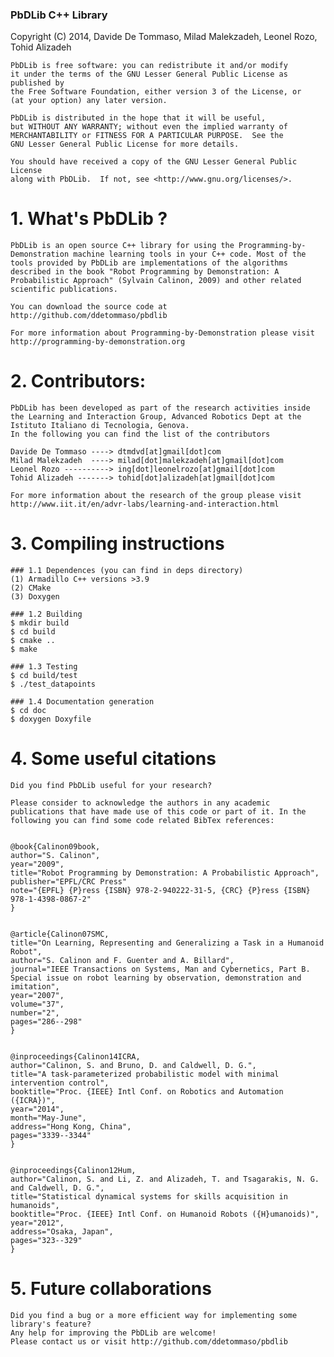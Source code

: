 ### PbDLib C++ Library ###

Copyright (C) 2014, Davide De Tommaso, Milad Malekzadeh, Leonel Rozo, Tohid Alizadeh

    PbDLib is free software: you can redistribute it and/or modify
    it under the terms of the GNU Lesser General Public License as published by
    the Free Software Foundation, either version 3 of the License, or
    (at your option) any later version.

    PbDLib is distributed in the hope that it will be useful,
    but WITHOUT ANY WARRANTY; without even the implied warranty of
    MERCHANTABILITY or FITNESS FOR A PARTICULAR PURPOSE.  See the
    GNU Lesser General Public License for more details.

    You should have received a copy of the GNU Lesser General Public License
    along with PbDLib.  If not, see <http://www.gnu.org/licenses/>.


# 1. What's PbDLib ?

    PbDLib is an open source C++ library for using the Programming-by-Demonstration machine learning tools in your C++ code. Most of the tools provided by PbDLib are implementations of the algorithms described in the book "Robot Programming by Demonstration: A Probabilistic Approach" (Sylvain Calinon, 2009) and other related scientific publications.

    You can download the source code at http://github.com/ddetommaso/pbdlib

    For more information about Programming-by-Demonstration please visit http://programming-by-demonstration.org


# 2. Contributors:

    PbDLib has been developed as part of the research activities inside the Learning and Interaction Group, Advanced Robotics Dept at the Istituto Italiano di Tecnologia, Genova.
    In the following you can find the list of the contributors

    Davide De Tommaso ----> dtmdvd[at]gmail[dot]com
    Milad Malekzadeh  ----> milad[dot]malekzadeh[at]gmail[dot]com
    Leonel Rozo ----------> ing[dot]leonelrozo[at]gmail[dot]com
    Tohid Alizadeh -------> tohid[dot]alizadeh[at]gmail[dot]com

    For more information about the research of the group please visit
    http://www.iit.it/en/advr-labs/learning-and-interaction.html


# 3. Compiling instructions


    ### 1.1 Dependences (you can find in deps directory)
	(1) Armadillo C++ versions >3.9
	(2) CMake
	(3) Doxygen

    ### 1.2 Building
	$ mkdir build
	$ cd build
	$ cmake ..
	$ make

    ### 1.3 Testing
	$ cd build/test
	$ ./test_datapoints

    ### 1.4 Documentation generation
	$ cd doc
	$ doxygen Doxyfile


# 4. Some useful citations

    Did you find PbDLib useful for your research?

    Please consider to acknowledge the authors in any academic publications that have made use of this code or part of it. In the following you can find some code related BibTex references:


    @book{Calinon09book,
	author="S. Calinon",
	year="2009",
	title="Robot Programming by Demonstration: A Probabilistic Approach",
	publisher="EPFL/CRC Press"
	note="{EPFL} {P}ress {ISBN} 978-2-940222-31-5, {CRC} {P}ress {ISBN} 978-1-4398-0867-2"
    }


    @article{Calinon07SMC,
  	title="On Learning, Representing and Generalizing a Task in a Humanoid Robot",
  	author="S. Calinon and F. Guenter and A. Billard",
  	journal="IEEE Transactions on Systems, Man and Cybernetics, Part B. Special issue on robot learning by observation, demonstration and imitation",
  	year="2007",
  	volume="37",
  	number="2",
  	pages="286--298"
    }


    @inproceedings{Calinon14ICRA,
	author="Calinon, S. and Bruno, D. and Caldwell, D. G.",
	title="A task-parameterized probabilistic model with minimal intervention control",
	booktitle="Proc. {IEEE} Intl Conf. on Robotics and Automation ({ICRA})",
	year="2014",
	month="May-June",
	address="Hong Kong, China",
	pages="3339--3344"
    }


    @inproceedings{Calinon12Hum,
	author="Calinon, S. and Li, Z. and Alizadeh, T. and Tsagarakis, N. G. and Caldwell, D. G.",
	title="Statistical dynamical systems for skills acquisition in humanoids",
	booktitle="Proc. {IEEE} Intl Conf. on Humanoid Robots ({H}umanoids)",
	year="2012",
	address="Osaka, Japan",
	pages="323--329"
    }

# 5. Future collaborations

    Did you find a bug or a more efficient way for implementing some library's feature?
    Any help for improving the PbDLib are welcome!
    Please contact us or visit http://github.com/ddetommaso/pbdlib

